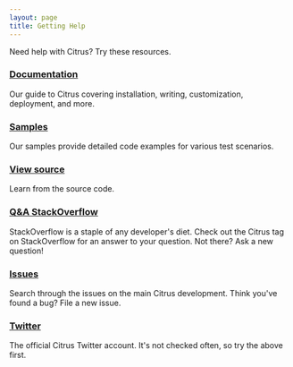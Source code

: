 ```yaml
---
layout: page
title: Getting Help
---
```


Need help with Citrus? Try these resources.

### [Documentation](${site.path}/docs/home/)

Our guide to Citrus covering installation, writing, customization, deployment, and more.

### [Samples](${site.path}/samples/)

Our samples provide detailed code examples for various test scenarios.

### [View source](https://github.com/citrusframework/citrus)

Learn from the source code.

### [Q&A StackOverflow](https://stackoverflow.com/questions/tagged/citrus-framework)

StackOverflow is a staple of any developer's diet. Check out the Citrus tag
on StackOverflow for an answer to your question. Not there? Ask a new
question!

### [Issues](https://github.com/citrusframework/citrus/issues)

Search through the issues on the main Citrus development. Think you've
found a bug? File a new issue.

### [Twitter](https://twitter.com/citrus_test)

The official Citrus Twitter account. It's not checked often, so try the
above first.
